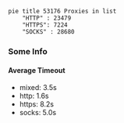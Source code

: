 
```mermaid
pie title 53176 Proxies in list
    "HTTP" : 23479
    "HTTPS": 7224
    "SOCKS" : 28680
```

### Some Info
#### Average Timeout

- mixed: 3.5s
- http: 1.6s
- https: 8.2s
- socks: 5.0s